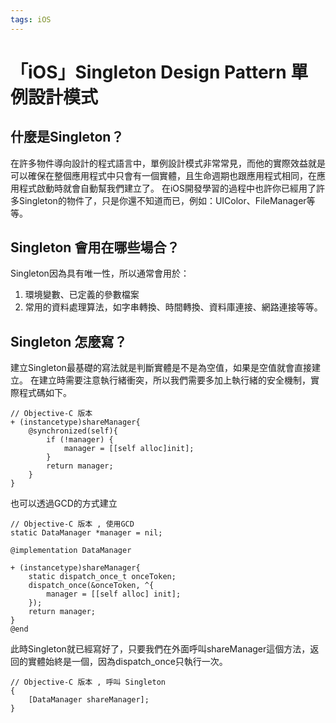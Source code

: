```yaml
---
tags: iOS
---
```


# 「iOS」Singleton Design Pattern 單例設計模式


## 什麼是Singleton？

在許多物件導向設計的程式語言中，單例設計模式非常常見，而他的實際效益就是可以確保在整個應用程式中只會有一個實體，且生命週期也跟應用程式相同，在應用程式啟動時就會自動幫我們建立了。
在iOS開發學習的過程中也許你已經用了許多Singleton的物件了，只是你還不知道而已，例如：UIColor、FileManager等等。

## Singleton 會用在哪些場合？

Singleton因為具有唯一性，所以通常會用於：
1. 環境變數、已定義的參數檔案
2. 常用的資料處理算法，如字串轉換、時間轉換、資料庫連接、網路連接等等。

## Singleton 怎麼寫？

建立Singleton最基礎的寫法就是判斷實體是不是為空值，如果是空值就會直接建立。
在建立時需要注意執行緒衝突，所以我們需要多加上執行緒的安全機制，實際程式碼如下。

```objectivec=
// Objective-C 版本
+ (instancetype)shareManager{
    @synchronized(self){
        if (!manager) {
            manager = [[self alloc]init];
        }
        return manager;
    }
}
```
也可以透過GCD的方式建立
```objectivec=
// Objective-C 版本 , 使用GCD
static DataManager *manager = nil;

@implementation DataManager

+ (instancetype)shareManager{
    static dispatch_once_t onceToken;
    dispatch_once(&onceToken, ^{
        manager = [[self alloc] init];
    });
    return manager;
}
@end
```

此時Singleton就已經寫好了，只要我們在外面呼叫shareManager這個方法，返回的實體始終是一個，因為dispatch_once只執行一次。
```objectivec=
// Objective-C 版本 , 呼叫 Singleton
{
    [DataManager shareManager];
}
```






